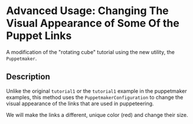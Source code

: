 # Advanced Usage: Changing The Visual Appearance of Some Of the Puppet Links

A modification of the "rotating cube" tutorial using the 
new utility, the `Puppetmaker`.

## Description

Unlike the original `tutorial1` or the `tutorial1` example in the puppetmaker examples, this method uses the `PuppetmakerConfiguration` to change the visual appearance of the links that are used in puppeteering. 

We will make the links a different, unique color (red) and change their size.